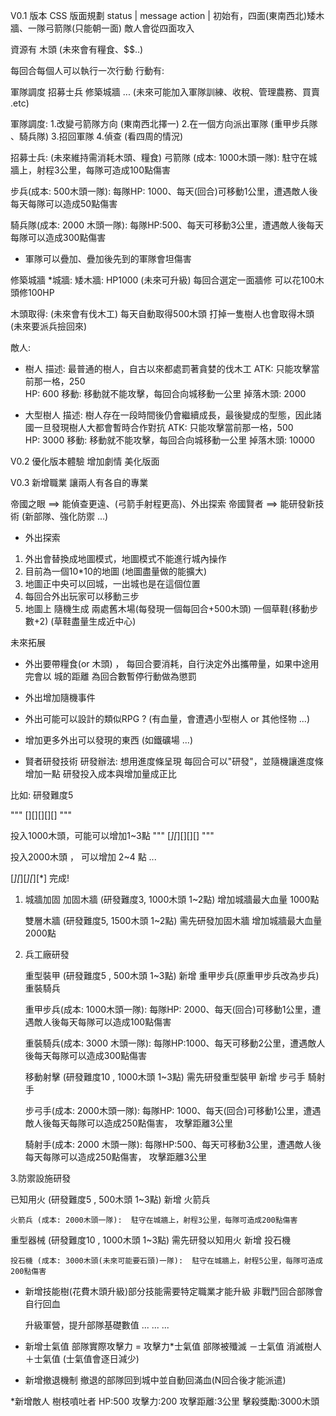 V0.1 版本
CSS 版面規劃
 status   |  message 
 action   |
初始有，四面(東南西北)矮木牆、一隊弓箭隊(只能朝一面) 
敵人會從四面攻入

資源有
木頭
(未來會有糧食、$$..)

每回合每個人可以執行一次行動
行動有:

軍隊調度
招募士兵
修築城牆
... (未來可能加入軍隊訓練、收稅、管理農務、買賣 .etc)

軍隊調度: 
1.改變弓箭隊方向 (東南西北擇一)
2.在一個方向派出軍隊  (重甲步兵隊 、騎兵隊) 
3.招回軍隊
4.偵查  (看四周的情況)

招募士兵: (未來維持需消耗木頭、糧食)
弓箭隊 (成本: 1000木頭一隊):  駐守在城牆上，射程3公里，每隊可造成100點傷害  
 
步兵(成本: 500木頭一隊):  每隊HP: 1000、每天(回合)可移動1公里，遭遇敵人後每天每隊可以造成50點傷害

騎兵隊(成本: 2000 木頭一隊):  每隊HP:500、每天可移動3公里，遭遇敵人後每天每隊可以造成300點傷害

* 軍隊可以疊加、疊加後先到的軍隊會坦傷害

修築城牆
*城牆:
矮木牆: HP1000
(未來可升級)
每回合選定一面牆修  可以花100木頭修100HP  

木頭取得:
(未來會有伐木工)
每天自動取得500木頭
打掉一隻樹人也會取得木頭 (未來要派兵撿回來)

敵人:

* 樹人
描述: 最普通的樹人，自古以來都處罰著貪婪的伐木工
ATK: 只能攻擊當前那一格，250  
HP: 600
移動:  移動就不能攻擊，每回合向城移動一公里
掉落木頭: 2000



* 大型樹人
描述: 樹人存在一段時間後仍會繼續成長，最後變成的型態，因此諸國一旦發現樹人大都會暫時合作對抗
ATK: 只能攻擊當前那一格，500  
HP: 3000
移動:  移動就不能攻擊，每回合向城移動一公里
掉落木頭: 10000

V0.2
優化版本體驗
增加劇情
美化版面



V0.3 
新增職業 讓兩人有各自的專業

帝國之眼 ==> 能偵查更遠、(弓箭手射程更高)、外出探索
帝國賢者 ==> 能研發新技術 (新部隊、強化防禦 ...)


* 外出探索
	 
1. 外出會替換成地圖模式，地圖模式不能進行城內操作 
2. 目前為一個10*10的地圖 (地圖盡量做的能擴大)
3. 地圖正中央可以回城，一出城也是在這個位置
4. 每回合外出玩家可以移動三步
5. 地圖上 隨機生成 兩處舊木場(每發現一個每回合+500木頭)  一個草鞋(移動步數+2)
(草鞋盡量生成近中心)

未來拓展
* 外出要帶糧食(or 木頭) ， 每回合要消耗，自行決定外出攜帶量，如果中途用完會以 城的距離 為回合數暫停行動做為懲罰
* 外出增加隨機事件
* 外出可能可以設計的類似RPG ? (有血量，會遭遇小型樹人 or 其他怪物 ...)
* 增加更多外出可以發現的東西 (如鐵礦場 ...)

* 賢者研發技術
研發辦法:
想用進度條呈現
每回合可以"研發"，並隨機讓進度條增加一點
研發投入成本與增加量成正比

比如:  研發難度5

"""
[][][][][]
"""

投入1000木頭，可能可以增加1~3點
"""
[*][*][][][]
"""

投入2000木頭 ， 可以增加 2~4 點 ...

[*][*][*][*][*] 完成!


1. 城牆加固
    加固木牆 (研發難度3, 1000木頭 1~2點)
	增加城牆最大血量 1000點

    雙層木牆 (研發難度5, 1500木頭  1~2點) 需先研發加固木牆
	增加城牆最大血量 2000點
  


2. 兵工廠研發

    重型裝甲 (研發難度5 , 500木頭 1~3點)
	新增 重甲步兵(原重甲步兵改為步兵) 重裝騎兵
	
	重甲步兵(成本: 1000木頭一隊):  每隊HP: 2000、每天(回合)可移動1公里，遭遇敵人後每天每隊可以造成100點傷害

	重裝騎兵(成本: 3000 木頭一隊):  每隊HP:1000、每天可移動2公里，遭遇敵人後每天每隊可以造成300點傷害

    移動射擊 (研發難度10 , 1000木頭 1~3點) 需先研發重型裝甲
	新增 步弓手 騎射手

	步弓手(成本: 2000木頭一隊):  每隊HP: 1000、每天(回合)可移動1公里，遭遇敵人後每天每隊可以造成250點傷害， 攻擊距離3公里

	騎射手(成本: 2000 木頭一隊):  每隊HP:500、每天可移動3公里，遭遇敵人後每天每隊可以造成250點傷害， 攻擊距離3公里


3.防禦設施研發 

   已知用火 (研發難度5 , 500木頭 1~3點)
	新增 火箭兵

	火箭兵 (成本: 2000木頭一隊):  駐守在城牆上，射程3公里，每隊可造成200點傷害
    
   重型器械 (研發難度10 , 1000木頭 1~3點) 需先研發以知用火
	新增 投石機

	投石機 (成本: 3000木頭(未來可能要石頭)一隊):  駐守在城牆上，射程5公里，每隊可造成200點傷害



* 新增技能樹(花費木頭升級)部分技能需要特定職業才能升級
	非戰鬥回合部隊會自行回血
	

	升級軍營，提升部隊基礎數值
	...
	...
	...


* 新增士氣值
	部隊實際攻擊力 = 攻擊力*士氣值
	部隊被殲滅  －士氣值
	消滅樹人     ＋士氣值
	(士氣值會逐日減少)



* 新增撤退機制
	撤退的部隊回到城中並自動回滿血(N回合後才能派遣)


*新增敵人 樹枝噴吐者
	HP:500	攻擊力:200	攻擊距離:3公里	擊殺獎勵:3000木頭
